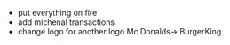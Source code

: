 - put everything on fire
- add michenal transactions
- change logo for another logo Mc Donalds-> BurgerKing